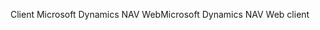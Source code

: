 <span data-ttu-id="ea7bc-101">Client Microsoft Dynamics NAV Web</span><span class="sxs-lookup"><span data-stu-id="ea7bc-101">Microsoft Dynamics NAV Web client</span></span>